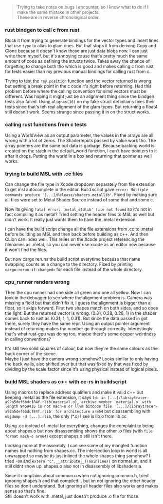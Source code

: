 > Trying to take notes on bugs I encounter, so I know what to do if I make the same mistake in other projects.  
> These are in reverse chronological order. 

### rust bindgen to call c from rust

Block it from trying to generate bindings for the vector types and insert lines that use `type` to alias to glam ones. 
But that stops it from deriving Copy and Clone because it doesn't know those are just data blobs now. 
I can just write them myself, but it's annoying cause that's pretty much the same amount of code as defining 
the structs twice. Takes away the chance of forgetting to change both tho which is good and makes calling c from 
rust for tests easier than my previous manual bindings for calling rust from c. 

Trying to test the `ray.position` function and the vector returned is wrong but setting a break point in 
the c code it's right before returning. Had this problem before where the calling convention for simd vectors must be 
different. Was hoping it might just be an alignment thing since the bindgen tests also failed. 
Using `alignas(16)` on my fake struct definitions fixes their tests since that's teh real alignment of the glam types. 
But returning a float4 still doesn't work. Seems strange since passing it in on the struct works.  

### calling rust functions from c tests

Using a WorldView as an output parameter, the values in the arrays are all wrong with a lot of zeros. 
The ShaderInputs passed by value work tho. The array pointers are the same but data is garbage. 
Because backing world is created on the stack in the default_world function, I can't have pointers to it after it drops. 
Putting the world in a box and returning that pointer as well works. 

### trying to build MSL with .cc files

Can change the file type in Xcode dropdown separately from file extension to get msl autocomplete in the editor. 
Build script gave `error: Multiple commands produce '[...]/Release/shaders.metallib'`.
Fixed by making sure all files were set to Metal Shader Source instead of some that and some c.

Now its giving `fatal error: 'metal_stdlib' file not found` so it's not in fact compiling it as metal? 
Tried setting the header files to MSL as well but didn't work. 
It really just wants them to have the .metal extension. 

I can have the build script change all the file extensions from .cc to .metal before building as MSL 
and then back before building as c++. And then CLion can index well. This relies on the Xcode project 
referencing the filenames as .metal, so you can never use xcode as an editor now because it won't find the files. 

But now cargo reruns the build script everytime because that name swapping counts as a change to the directory. 
Fixed by printing `cargo:rerun-if-changed=` for each file instead of the whole directory. 

### cpu_runner renders wrong

Then the cpu runner had one side all green and one all yellow.
Now I can look in the debugger to see where the alignment problem is.
Camera was missing a field but that didn't fix it, I guess the alignment is bigger than a float, so it skips forward.
First two shapes match on both sides, and so does the light. But the returned vector is wrong.
(0.31, 0.28, 0.28, 1) in the shader comes back to rust as (0.31, 1, 1, 0.31).
But since the data passed in got there, surely they have the same repr.
Using an output pointer argument instead of returning makes the number go through correctly.
Interestingly that's what rust-gpu was doing too, maybe there's some deeper weirdness in calling conventions?

It's still two solid squares of colour, but now they're the same colours as the back corner of the scene.  
Maybe I just have the camera wrong somehow? Looks similar to only having the back walls, 
also shifted over but that was fixed by that was fixed by dividing by the scale factor since it's 
using physical instead of logical pixels. 

### build MSL shaders as c++ with cc-rs in buildscript

Using macros to replace address qualifiers and make it valid c++ but keeping .metal as the file extension, 
it says `ld: in [...]/libraytracer-a92a5def6bdcf84f.rlib(material.o), archive member 'material.o' with length 9459416 is not mach-o or llvm bitcode file '[...]/libraytracer-a92a5def6bdcf84f.rlib' for architecture arm64`
but disassembling with `objdump -d [...].rlib`, the only (*.o) I see is lib.o from lib.cc

Using .cc instead of .metal for everything, changes the complaint to being about shapes.o 
but now disassembling shows the other .o files (with `file format mach-o arm64`) except shapes.o still isn't there. 

Looking more at the assembly, I can see some of my mangled function names but nothing from shapes.cc. 
The intersection loop in world is all unwrapped so maybe its just inlined the whole shapes thing somehow? 
I tried `-O0` and `extern "C"`, `__attribute__((noinline))` on normal_at, and it still didnt show up.
shapes.o also not in disassembly of libshaders.a. 

Since it complains about common.o when not ignoring common.h,
tried ignoring shapes.h and that compiled... but im not ignoring the other header files so don't understand. 
But ignoring all header files also works and makes sense so that's fine.  
Still doesn't work with .metal, just doesn't produce .o file for those. 

